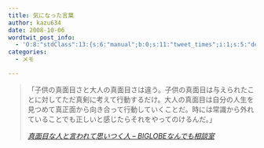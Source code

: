 ```yaml
---
title: 気になった言葉
author: kazu634
date: 2008-10-06
wordtwit_post_info:
  - 'O:8:"stdClass":13:{s:6:"manual";b:0;s:11:"tweet_times";i:1;s:5:"delay";i:0;s:7:"enabled";i:1;s:10:"separation";s:2:"60";s:7:"version";s:3:"3.7";s:14:"tweet_template";b:0;s:6:"status";i:2;s:6:"result";a:0:{}s:13:"tweet_counter";i:2;s:13:"tweet_log_ids";a:1:{i:0;i:4327;}s:9:"hash_tags";a:0:{}s:8:"accounts";a:1:{i:0;s:7:"kazu634";}}'
categories:
  - メモ

---
```

<div class="section">
<blockquote title="真面目な人と言われて思いつく人 - BIGLOBEなんでも相談室" cite="http://soudan1.biglobe.ne.jp/qa1060670.html">
<p>
      「子供の真面目さと大人の真面目さは違う。子供の真面目は与えられたことに対してただ真剣に考えて行動するだけ。大人の真面目は自分の人生を見つめて真正面から向き合って行動していくことだ。時には常識から外れていることでも正しいと感じたらそれをやってのけるんだ。」
</p>
    
<p>
<cite><a href="http://soudan1.biglobe.ne.jp/qa1060670.html" onclick="__gaTracker('send', 'event', 'outbound-article', 'http://soudan1.biglobe.ne.jp/qa1060670.html', '真面目な人と言われて思いつく人 &#8211; BIGLOBEなんでも相談室');" target="_blank">真面目な人と言われて思いつく人 &#8211; BIGLOBEなんでも相談室</a></cite>
</p>
</blockquote>
</div>
